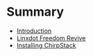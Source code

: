 # Summary

* [Introduction](README.md)
* [Linxdot Freedom Revive](revive_linxdot_freedom.md)
* [Installing ChirpStack](install_chirpstack_linxdot_freedom.md)
